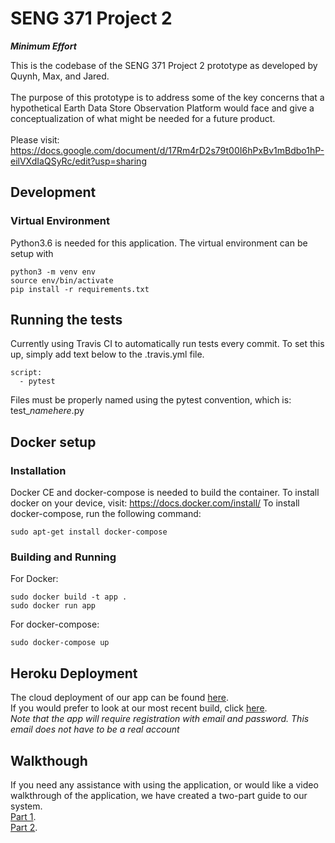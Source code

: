 # SENG 371 Project 2
**_Minimum Effort_**

This is the codebase of the SENG 371 Project 2 prototype as developed by Quynh, Max, and Jared.  
</br>
The purpose of this prototype is to address some of the key concerns that a hypothetical Earth Data Store Observation Platform would face
and give a conceptualization of what might be needed for a future product.  
</br>
Please visit: https://docs.google.com/document/d/17Rm4rD2s79t00I6hPxBv1mBdbo1hP-eilVXdIaQSyRc/edit?usp=sharing
</br>
## Development
### Virtual Environment
Python3.6 is needed for this application. The virtual environment can be setup with 
```
python3 -m venv env
source env/bin/activate
pip install -r requirements.txt
```

## Running the tests
Currently using Travis CI to automatically run tests every commit. To set this up, simply add text below to the .travis.yml file.
```
script:
  - pytest
```
Files must be properly named using the pytest convention, which is: test_*namehere*.py

## Docker setup
### Installation
Docker CE and docker-compose is needed to build the container.
To install docker on your device, visit: https://docs.docker.com/install/
To install docker-compose, run the following command:
```
sudo apt-get install docker-compose
```

### Building and Running
For Docker:
```
sudo docker build -t app .
sudo docker run app
```

For docker-compose:
```
sudo docker-compose up
```

## Heroku Deployment
The cloud deployment of our app can be found [here](https://dashboard.heroku.com/apps/mineffort/deploy/github).  
If you would prefer to look at our most recent build, click [here](http://mineffort.herokuapp.com/account).  
*Note that the app will require registration with email and password. This email does not have to be a real account*

## Walkthough
If you need any assistance with using the application, or would like a video walkthrough of the application, we have created a two-part guide to our system.</br>
[Part 1](https://drive.google.com/open?id=1QVLl8FdpIeJubv9ryo2QPtxhomGb-kgR). </br>
[Part 2](https://drive.google.com/open?id=1Rqpl6rFAtXzcE2dKf_Lr725yXKtD97mg). 
